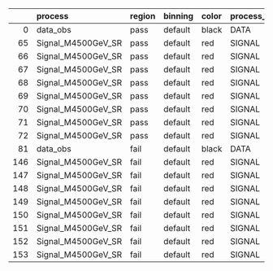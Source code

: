 |     | process            | region   | binning   | color   | process_type   |   scale | variation   | source_filename                                             | source_histname    | alias              | title           |   combine_idx |    lnN |   shapes | syst_type   | direction   | variation_alias   |
|----:|:-------------------|:---------|:----------|:--------|:---------------|--------:|:------------|:------------------------------------------------------------|:-------------------|:-------------------|:----------------|--------------:|-------:|---------:|:------------|:------------|:------------------|
|   0 | data_obs           | pass     | default   | black   | DATA           |       1 | nominal     | ./histograms_for_2DAlphabet_v4/EaDM_Cosmics_Data_SR.root    | hpass              | Cosmics_Data_SR    | Cosmics_Data_SR |           nan | nan    |      nan | nan         | nan         | nan               |
|  65 | Signal_M4500GeV_SR | pass     | default   | red     | SIGNAL         |       1 | lumi        | ./histograms_for_2DAlphabet_v4/EaDM_Signal_M4500GeV_SR.root | hpass              | Signal_M4500GeV_SR | DM signal       |           nan |   1.05 |      nan | lnN         | nan         | nan               |
|  66 | Signal_M4500GeV_SR | pass     | default   | red     | SIGNAL         |       1 | RNN         | ./histograms_for_2DAlphabet_v4/EaDM_Signal_M4500GeV_SR.root | hpass_RNNsyst_up   | Signal_M4500GeV_SR | DM signal       |           nan | nan    |        1 | shapes      | Up          | RNNsyst           |
|  67 | Signal_M4500GeV_SR | pass     | default   | red     | SIGNAL         |       1 | RNN         | ./histograms_for_2DAlphabet_v4/EaDM_Signal_M4500GeV_SR.root | hpass_RNNsyst_down | Signal_M4500GeV_SR | DM signal       |           nan | nan    |        1 | shapes      | Down        | RNNsyst           |
|  68 | Signal_M4500GeV_SR | pass     | default   | red     | SIGNAL         |       1 | pT          | ./histograms_for_2DAlphabet_v4/EaDM_Signal_M4500GeV_SR.root | hpass_pTsyst_up    | Signal_M4500GeV_SR | DM signal       |           nan | nan    |        1 | shapes      | Up          | pTsyst            |
|  69 | Signal_M4500GeV_SR | pass     | default   | red     | SIGNAL         |       1 | pT          | ./histograms_for_2DAlphabet_v4/EaDM_Signal_M4500GeV_SR.root | hpass_pTsyst_down  | Signal_M4500GeV_SR | DM signal       |           nan | nan    |        1 | shapes      | Down        | pTsyst            |
|  70 | Signal_M4500GeV_SR | pass     | default   | red     | SIGNAL         |       1 | t0          | ./histograms_for_2DAlphabet_v4/EaDM_Signal_M4500GeV_SR.root | hpass_t0syst_up    | Signal_M4500GeV_SR | DM signal       |           nan | nan    |        1 | shapes      | Up          | t0syst            |
|  71 | Signal_M4500GeV_SR | pass     | default   | red     | SIGNAL         |       1 | t0          | ./histograms_for_2DAlphabet_v4/EaDM_Signal_M4500GeV_SR.root | hpass_t0syst_down  | Signal_M4500GeV_SR | DM signal       |           nan | nan    |        1 | shapes      | Down        | t0syst            |
|  72 | Signal_M4500GeV_SR | pass     | default   | red     | SIGNAL         |       1 | nominal     | ./histograms_for_2DAlphabet_v4/EaDM_Signal_M4500GeV_SR.root | hpass              | Signal_M4500GeV_SR | DM signal       |           nan | nan    |      nan | nan         | nan         | nan               |
|  81 | data_obs           | fail     | default   | black   | DATA           |       1 | nominal     | ./histograms_for_2DAlphabet_v4/EaDM_Cosmics_Data_SR.root    | hfail              | Cosmics_Data_SR    | Cosmics_Data_SR |           nan | nan    |      nan | nan         | nan         | nan               |
| 146 | Signal_M4500GeV_SR | fail     | default   | red     | SIGNAL         |       1 | lumi        | ./histograms_for_2DAlphabet_v4/EaDM_Signal_M4500GeV_SR.root | hfail              | Signal_M4500GeV_SR | DM signal       |           nan |   1.05 |      nan | lnN         | nan         | nan               |
| 147 | Signal_M4500GeV_SR | fail     | default   | red     | SIGNAL         |       1 | RNN         | ./histograms_for_2DAlphabet_v4/EaDM_Signal_M4500GeV_SR.root | hfail_RNNsyst_up   | Signal_M4500GeV_SR | DM signal       |           nan | nan    |        1 | shapes      | Up          | RNNsyst           |
| 148 | Signal_M4500GeV_SR | fail     | default   | red     | SIGNAL         |       1 | RNN         | ./histograms_for_2DAlphabet_v4/EaDM_Signal_M4500GeV_SR.root | hfail_RNNsyst_down | Signal_M4500GeV_SR | DM signal       |           nan | nan    |        1 | shapes      | Down        | RNNsyst           |
| 149 | Signal_M4500GeV_SR | fail     | default   | red     | SIGNAL         |       1 | pT          | ./histograms_for_2DAlphabet_v4/EaDM_Signal_M4500GeV_SR.root | hfail_pTsyst_up    | Signal_M4500GeV_SR | DM signal       |           nan | nan    |        1 | shapes      | Up          | pTsyst            |
| 150 | Signal_M4500GeV_SR | fail     | default   | red     | SIGNAL         |       1 | pT          | ./histograms_for_2DAlphabet_v4/EaDM_Signal_M4500GeV_SR.root | hfail_pTsyst_down  | Signal_M4500GeV_SR | DM signal       |           nan | nan    |        1 | shapes      | Down        | pTsyst            |
| 151 | Signal_M4500GeV_SR | fail     | default   | red     | SIGNAL         |       1 | t0          | ./histograms_for_2DAlphabet_v4/EaDM_Signal_M4500GeV_SR.root | hfail_t0syst_up    | Signal_M4500GeV_SR | DM signal       |           nan | nan    |        1 | shapes      | Up          | t0syst            |
| 152 | Signal_M4500GeV_SR | fail     | default   | red     | SIGNAL         |       1 | t0          | ./histograms_for_2DAlphabet_v4/EaDM_Signal_M4500GeV_SR.root | hfail_t0syst_down  | Signal_M4500GeV_SR | DM signal       |           nan | nan    |        1 | shapes      | Down        | t0syst            |
| 153 | Signal_M4500GeV_SR | fail     | default   | red     | SIGNAL         |       1 | nominal     | ./histograms_for_2DAlphabet_v4/EaDM_Signal_M4500GeV_SR.root | hfail              | Signal_M4500GeV_SR | DM signal       |           nan | nan    |      nan | nan         | nan         | nan               |